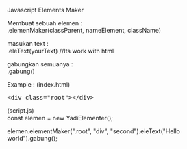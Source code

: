 Javascript Elements Maker

Membuat sebuah elemen :<br>
.elemenMaker(classParent, nameElement, className)

masukan text : <br>
.eleText(yourText) //Its work with html

gabungkan semuanya :<br>
.gabung()

Example : 
(index.html)<br>
<xmp><div class="root"></div></xmp>
(script.js)<br>
const elemen = new YadiElementer();<br>

elemen.elementMaker(".root", "div", "second").eleText("Hello world").gabung();


